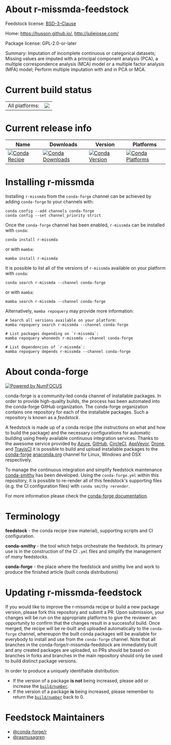About r-missmda-feedstock
=========================

Feedstock license: [BSD-3-Clause](https://github.com/conda-forge/r-missmda-feedstock/blob/main/LICENSE.txt)

Home: https://husson.github.io/, http://juliejosse.com/

Package license: GPL-2.0-or-later

Summary: Imputation of incomplete continuous or categorical datasets; Missing values are imputed with a principal component analysis (PCA), a multiple correspondence analysis (MCA) model or a multiple factor analysis (MFA) model; Perform multiple imputation with and in PCA or MCA.

Current build status
====================


<table><tr><td>All platforms:</td>
    <td>
      <a href="https://dev.azure.com/conda-forge/feedstock-builds/_build/latest?definitionId=2578&branchName=main">
        <img src="https://dev.azure.com/conda-forge/feedstock-builds/_apis/build/status/r-missmda-feedstock?branchName=main">
      </a>
    </td>
  </tr>
</table>

Current release info
====================

| Name | Downloads | Version | Platforms |
| --- | --- | --- | --- |
| [![Conda Recipe](https://img.shields.io/badge/recipe-r--missmda-green.svg)](https://anaconda.org/conda-forge/r-missmda) | [![Conda Downloads](https://img.shields.io/conda/dn/conda-forge/r-missmda.svg)](https://anaconda.org/conda-forge/r-missmda) | [![Conda Version](https://img.shields.io/conda/vn/conda-forge/r-missmda.svg)](https://anaconda.org/conda-forge/r-missmda) | [![Conda Platforms](https://img.shields.io/conda/pn/conda-forge/r-missmda.svg)](https://anaconda.org/conda-forge/r-missmda) |

Installing r-missmda
====================

Installing `r-missmda` from the `conda-forge` channel can be achieved by adding `conda-forge` to your channels with:

```
conda config --add channels conda-forge
conda config --set channel_priority strict
```

Once the `conda-forge` channel has been enabled, `r-missmda` can be installed with `conda`:

```
conda install r-missmda
```

or with `mamba`:

```
mamba install r-missmda
```

It is possible to list all of the versions of `r-missmda` available on your platform with `conda`:

```
conda search r-missmda --channel conda-forge
```

or with `mamba`:

```
mamba search r-missmda --channel conda-forge
```

Alternatively, `mamba repoquery` may provide more information:

```
# Search all versions available on your platform:
mamba repoquery search r-missmda --channel conda-forge

# List packages depending on `r-missmda`:
mamba repoquery whoneeds r-missmda --channel conda-forge

# List dependencies of `r-missmda`:
mamba repoquery depends r-missmda --channel conda-forge
```


About conda-forge
=================

[![Powered by
NumFOCUS](https://img.shields.io/badge/powered%20by-NumFOCUS-orange.svg?style=flat&colorA=E1523D&colorB=007D8A)](https://numfocus.org)

conda-forge is a community-led conda channel of installable packages.
In order to provide high-quality builds, the process has been automated into the
conda-forge GitHub organization. The conda-forge organization contains one repository
for each of the installable packages. Such a repository is known as a *feedstock*.

A feedstock is made up of a conda recipe (the instructions on what and how to build
the package) and the necessary configurations for automatic building using freely
available continuous integration services. Thanks to the awesome service provided by
[Azure](https://azure.microsoft.com/en-us/services/devops/), [GitHub](https://github.com/),
[CircleCI](https://circleci.com/), [AppVeyor](https://www.appveyor.com/),
[Drone](https://cloud.drone.io/welcome), and [TravisCI](https://travis-ci.com/)
it is possible to build and upload installable packages to the
[conda-forge](https://anaconda.org/conda-forge) [anaconda.org](https://anaconda.org/)
channel for Linux, Windows and OSX respectively.

To manage the continuous integration and simplify feedstock maintenance
[conda-smithy](https://github.com/conda-forge/conda-smithy) has been developed.
Using the ``conda-forge.yml`` within this repository, it is possible to re-render all of
this feedstock's supporting files (e.g. the CI configuration files) with ``conda smithy rerender``.

For more information please check the [conda-forge documentation](https://conda-forge.org/docs/).

Terminology
===========

**feedstock** - the conda recipe (raw material), supporting scripts and CI configuration.

**conda-smithy** - the tool which helps orchestrate the feedstock.
                   Its primary use is in the construction of the CI ``.yml`` files
                   and simplify the management of *many* feedstocks.

**conda-forge** - the place where the feedstock and smithy live and work to
                  produce the finished article (built conda distributions)


Updating r-missmda-feedstock
============================

If you would like to improve the r-missmda recipe or build a new
package version, please fork this repository and submit a PR. Upon submission,
your changes will be run on the appropriate platforms to give the reviewer an
opportunity to confirm that the changes result in a successful build. Once
merged, the recipe will be re-built and uploaded automatically to the
`conda-forge` channel, whereupon the built conda packages will be available for
everybody to install and use from the `conda-forge` channel.
Note that all branches in the conda-forge/r-missmda-feedstock are
immediately built and any created packages are uploaded, so PRs should be based
on branches in forks and branches in the main repository should only be used to
build distinct package versions.

In order to produce a uniquely identifiable distribution:
 * If the version of a package **is not** being increased, please add or increase
   the [``build/number``](https://docs.conda.io/projects/conda-build/en/latest/resources/define-metadata.html#build-number-and-string).
 * If the version of a package **is** being increased, please remember to return
   the [``build/number``](https://docs.conda.io/projects/conda-build/en/latest/resources/define-metadata.html#build-number-and-string)
   back to 0.

Feedstock Maintainers
=====================

* [@conda-forge/r](https://github.com/orgs/conda-forge/teams/r/)
* [@rasmusagren](https://github.com/rasmusagren/)

